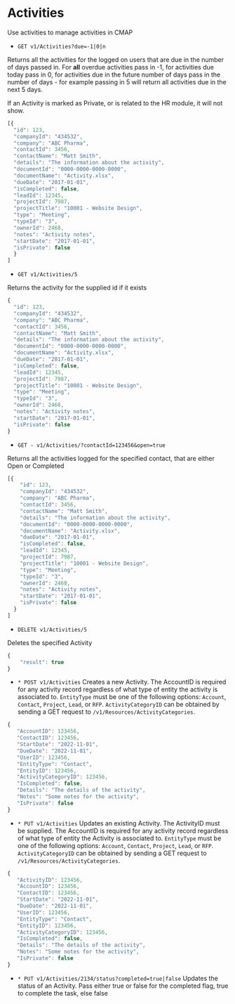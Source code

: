 # Activities
Use activities to manage activities in CMAP

* `GET v1/Activities?due=-1|0|n`

Returns all the activities for the logged on users that are due in the number of days passed in. For **all** overdue activities pass in -1, for activities due today pass in 0, for activities due in the future number of days pass in the number of days - for example passing in 5 will return all activities due in the next 5 days.

If an Activity is marked as Private, or is related to the HR module, it will not show.

```javascript
[{ 
  "id": 123, 
  "companyId": "434532", 
  "company": "ABC Pharma", 
  "contactId": 3456, 
  "contactName": "Matt Smith", 
  "details": "The information about the activity", 
  "documentId": "0000-0000-0000-0000", 
  "documentName": "Activity.xlsx", 
  "dueDate": "2017-01-01", 
  "isCompleted": false,
  "leadId": 12345,
  "projectId": 7987, 
  "projectTitle": "10001 - Website Design",
  "type": "Meeting", 
  "typeId": "3",
  "ownerId": 2468,
  "notes": "Activity notes",
  "startDate": "2017-01-01",
  "isPrivate": false
  }
]
```

* `GET v1/Activities/5`

Returns the activity for the supplied id if it exists

```javascript
{ 
  "id": 123, 
  "companyId": "434532", 
  "company": "ABC Pharma", 
  "contactId": 3456, 
  "contactName": "Matt Smith", 
  "details": "The information about the activity", 
  "documentId": "0000-0000-0000-0000", 
  "documentName": "Activity.xlsx", 
  "dueDate": "2017-01-01", 
  "isCompleted": false,
  "leadId": 12345,
  "projectId": 7987, 
  "projectTitle": "10001 - Website Design",
  "type": "Meeting", 
  "typeId": "3",
  "ownerId": 2468,
  "notes": "Activity notes",
  "startDate": "2017-01-01",
  "isPrivate": false
}
```

* `GET - v1/Activities/?contactId=123456&open=true`

Returns all the activities logged for the specified contact, that are either Open or Completed

```javascript
[{ 
    "id": 123, 
    "companyId": "434532", 
    "company": "ABC Pharma", 
    "contactId": 3456, 
    "contactName": "Matt Smith", 
    "details": "The information about the activity", 
    "documentId": "0000-0000-0000-0000", 
    "documentName": "Activity.xlsx", 
    "dueDate": "2017-01-01", 
    "isCompleted": false,
    "leadId": 12345,
    "projectId": 7987, 
    "projectTitle": "10001 - Website Design",
    "type": "Meeting", 
    "typeId": "3",
    "ownerId": 2468,
    "notes": "Activity notes",
    "startDate": "2017-01-01",
    "isPrivate": false
  }
]
```

* `DELETE v1/Activities/5`

Deletes the specified Activity
``` javascript 
{ 
	"result": true
}
```

* `* POST v1/Activities` Creates a new Activity. The AccountID is required for any activity record regardless of what type of entity the activity is associated to. `EntityType` must be one of the following options: `Account`, `Contact`, `Project`, `Lead`, or `RFP`. `ActivityCategoryID` can be obtained by sending a GET request to `/v1/Resources/ActivityCategories`.
``` javascript
{
   "AccountID": 123456,
   "ContactID": 123456,
   "StartDate": "2022-11-01",
   "DueDate": "2022-11-01",
   "UserID": 123456,
   "EntityType": "Contact",
   "EntityID": 123456,
   "ActivityCategoryID": 123456,
   "IsCompleted": false,
   "Details": "The details of the activity",
   "Notes": "Some notes for the activity",
   "IsPrivate": false
}
```

* `* PUT v1/Activities` Updates an existing Activity. The ActivityID must be supplied. The AccountID is required for any activity record regardless of what type of entity the Activity is associated to. `EntityType` must be one of the following options: `Account`, `Contact`, `Project`, `Lead`, or `RFP`. `ActivityCategoryID` can be obtained by sending a GET request to `/v1/Resources/ActivityCategories`.
``` javascript
{
   "ActivityID": 123456,
   "AccountID": 123456,
   "ContactID": 123456,
   "StartDate": "2022-11-01",
   "DueDate": "2022-11-01",
   "UserID": 123456,
   "EntityType": "Contact",
   "EntityID": 123456,
   "ActivityCategoryID": 123456,
   "IsCompleted": false,
   "Details": "The details of the activity",
   "Notes": "Some notes for the activity",
   "IsPrivate": false
}
```

* `* PUT v1/Activities/2134/status?completed=true|false` Updates the status of an Activity. Pass either true or false for the completed flag, true to complete the task, else false
